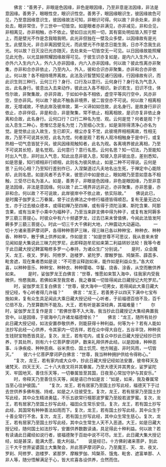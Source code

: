 <!-- { "loadSidebar": true } -->
　　佛言：“善男子，非眼是色因缘，非色是眼因缘，乃至非意是法因缘，非法是意因缘。善男子，眼眼性空，眼识识性空。善男子，眼因缘眼识生，彼因缘故色可见，乃至意因缘意识生，彼因缘故法可知，非眼识可得。何以故？非余处来，非余处去，眼非常住，于三世中一切皆空。如是眼者亦非满见，亦非减见，非和合见，非相离见，亦非相触，亦不依止。譬如日出光照一切，其有窗处明焰皆入照于壁上，而是壁光不作是念我暗我明，此光非但独在一壁及众多壁，以因缘故有是光生。此壁及光，非合非离因壁见光，而此壁光不作是念日能生我，日亦不念我生此光。何以故？日灭没已光亦随灭，去处来处一切皆空无一可见。以日因缘故能照耀见此光色，以光显赫照耀因缘故得可见。于彼生识亦复如是，是内六入生外六入，亦外六入生内六入，外六入亦非因缘，内六入亦非因缘。何以故？彼此性离亦非聚集，亦非和合亦非依止，乃至内入、外入，彼和合识亦非聚集，亦非和合亦非依止。何以故？各不相持境界离故。此法及识智慧知见诸行因缘，行因缘故有识，而此识生则三种行。云何三行？身行、口行及以意行。云何身行？身行名为气息入出，此名身行。彼息出入去来动作，彼此出入各不相识。新识若生，旧识不住，体性尔故，非聚集故，亦非异故，于如如中各不相依，虚空平等风行空中，风亦非空，空亦非风。何以故？彼此不触各非境界，彼二皆空亦不可说。何以故？相离相故，无增减故，不依此岸及彼岸故，第一义谛如如住故，此名身行。是故身行非识依止，亦非伴侣，非是和合，非是聚集，常不依止，相离相故，是识亦复非依止身离和合故，此名身行。云何口行？口行二种名为觉、观。云何是觉？何者是观？于出入息生二种心，思惟忆念是名为觉；乃至细心次生，如是渐除得清净心亦名为觉。是觉依止出入故生，生已即灭，根尘亦复不觉，此彼境界相相离故，性相无故，乃至不可说其长短，此名为觉。何者是观？若有人观冷相触身于是中行，或复热相一切气息皆犹于风，彼风因缘观触知者，此名为观。各离境界彼此离相，乃至不可说其长短，是名觉观。云何意行？意行名思。云何名思？知一切法，乃至能知时出入气息，非时出入气息，知此出息非彼入息，知彼入息非彼出息，差别悉知，如是思量，知行顺相非行顺相，此则名为彼风依止，如是二种不可得说。云何是思？云何心相？乃至知行差别作已，入涅槃道过凡夫地名出生死，于禅定中心能除却，此则名思。如是风者不去不来，彼思识中如是依止，眼如眼乃至意如意各不相触，三受尽已名为圣人。如是，善男子，非眼是色因缘，非色是眼因缘，乃至非意是法因缘，非法是意因缘。何以故？此二境界非远非近，亦非聚集，亦非思量，亦非和合。何以故？不可说故，此岸彼岸中不依止故，依实际故。”
　　佛说此已，是时魔子伽罗支二万眷属，曾于过去佛法之中修行福德皆得顺忍。复有无量无边众生，亦于过去植众德本，或得初禅乃至四禅，或有得于须陀洹果、斯陀含果、阿那含果，或有当来于小乘中为福种子，乃至当来辟支佛中得为种子，或复有发阿耨多罗三藐三菩提心。时彼众中有六十频婆罗龙，过去已来未曾值佛，今闻此法皆发阿耨多罗三藐三菩提心。时此一切三千大千佛刹大地，六种震动大动遍动。
　　一切十方诸来菩萨摩诃萨，各得种种菩萨三昧，得三昧已各以种种宝、种种衣、种种香、种种华，散于佛上供养如来，作如是言：“如是世尊不可思议，我从昔来未曾见闻如是大集说此三昧力陀罗尼，此即释迦牟尼如来第二利益转妙法轮！我等今者于此日藏大授记鞞富略修多罗一心奉持，为诸众生广分别说。”
　　是时，众会魔天、龙王、夜叉、罗刹、阿修罗、迦楼罗、紧陀罗、摩睺罗伽、鸠槃茶、薜荔多、毗舍遮，现在集者悉如是说：“不可思议释迦如来，能作如是利益众生。”各大欢喜，以种种音乐、种种宝、种种衣、种种璎珞、华鬘、烧香、涂香，从空而散供养如来。
　　是时，娑伽罗龙王白佛言：“世尊，惟愿如来暂入海中，往我家内受我微供，怜愍我故。若佛如来至我宫者，我之眷属一切皆得闻此日藏授记大陀罗尼。”
　　时，娑伽罗龙王复白佛言：“世尊，彼大海中一切男女，若得闻此大乘日藏大授记经，专心听者得几许福？”
　　佛言：“龙王，若善男子以四天下满中七宝布施如来，复有众生具足闻此大乘日藏大授记经一心听者，于前福德百倍不及，百千亿倍不及，乃至算数所不能及。大王，若有听是甚深经典，其福难量！”
　　尔时，娑伽罗龙王复作是言：“若佛世尊不入大海，我当抄此日藏授记大集经典置我宫中。以是因缘，于彼海中几许诸龙福德增长？”
　　佛言：“龙王，随所有处抄此日藏大授记经，如法安置恭敬供养，则能获得十种利益。何等为十？若有人能如法抄写此经一心供养，令其家内一切吉祥，若在众中得大自在，五谷丰饶，种种资生钱财宝物悉皆具足。复次，龙王，若有宅内，或复众中抄此日藏大授记经抄已供养，于其处所，则有六十亿菩萨摩诃萨，数来礼拜供养此经。以是因缘，种种恶事、斗诤疾疫、种种恶病、谷米贵俭、国土饥荒、他方贼盗、非时风雨，一切皆灭。”
　　彼六十亿菩萨摩诃萨白佛言：“世尊，我当种种拥护供给令得称心。”
　　“复次，龙王，若有家内或大众中，抄此日藏大授记经如法安置，彼帝释天及诸梵天、四天王天、二十八大夜叉将并其眷属，乃至大德天并其男女，娑罗娑陀天、牢固地天、善住乐天等，一切眷属皆至其国，日夜至心常加守护与其安乐。”
　　时，帝释天乃至善住乐天等，闻是语已作如是言：“如是，如来，我及眷属常当至心往护彼国。”
　　“复次，龙王，若有居家乃至国土抄写此经，福德天下于过去世供养多佛布施、持戒，如是之人往彼受生。复次，龙王，若有居家乃至国土抄写此经，其中众生精进勇猛，不乐五欲常行檀那波罗蜜乃至般若波罗蜜。复次，龙王，若有居家乃至国土抄写此经，福田众生常乐安住。复次，龙王，若有国土抄写此经，其国常有种种善法如雨而下。复次，龙王，若有国土抄写此经，其中众生于十善业常行不舍。复次，龙王，若有国土抄写此经，其中众生常生慈心。复次，龙王，若有居家乃至国土抄写此经，其中众生常生人天不入恶道。大王，如是日藏大授记经，随何国土如法抄写，安置供养数数读诵，具足得此十种利益。何以故？若有读诵此日藏经如说行者，彼福德聚于百劫中说不可尽。龙王，此日藏大集大授记经，如是甚深，能满大愿，能大利益。”
　　说是经已，十方佛刹诸来菩萨，到此三千大千世界娑婆国土大集聚会，并此菩萨摩诃萨众，乃至魔王、天、龙、夜叉、罗刹、阿修罗、迦楼罗、紧那罗、摩睺罗伽、鸠槃茶、饿鬼、毗舍、遮富单那、人非人等，随分悟解满足于心，皆大欢喜各设供养，佥然而住。

